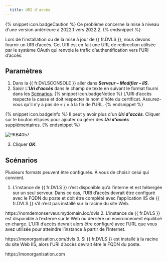 ```yaml
---
  title: URI d'accès
---
```

{% snippet icon.badgeCaution %} 
Ce problème concerne la mise à niveau d'une version antérieure à 2022.1 vers 2022.2. 
{% endsnippet %}

Lors de l’installation ou de la mise à jour de {{ fr.DVLS }}, nous devons fournir un URI d’accès. Cet URI est en fait une URL de redirection utilisée par le système OAuth qui renvoie le trafic d’authentification vers l’URI d’accès. 
## Paramètres 
1. Dans la {{ fr.DVLSCONSOLE }} aller dans ***Serveur – Modifier – IIS***. 
1. Saisir L'***Uri d'accès*** dans le champ de texte en suivant le format fourni dans les <a href="#scenarios">Scénarios</a>. 
{% snippet icon.badgeNotice %} 
L’URI d’accès respecte la casse et doit respecter le nom d’hôte du certificat. Assurez-vous qu’il n’y a pas de « / » à la fin de l’URL. 
{% endsnippet %}
 
{% snippet icon.badgeInfo %} 
Il peut y avoir plus d'un ***Uri d'accès***. Cliquer sur le bouton ellipses pour ajouter ou gérer des ***Uri d'accès*** supplémentaires. 
{% endsnippet %}
 
![!!KB4057](https://webdevolutions.azureedge.net/docs/fr/kb/KB4057.png) 

3. Cliquer ***OK***. 
## Scénarios 
<a name="scenarios"></a>
Plusieurs formats peuvent être configurés. À vous de choisir celui qui convient.  

1. L’instance de {{ fr.DVLS }} n’est disponible qu’à l’interne et est hébergée sur un seul serveur. Dans ce cas, l’URI d’accès devrait être configuré avec le FQDN du poste et doit être complété avec l’application IIS de {{ fr.DVLS }} s’il n’est pas installé sur la racine du site Web.  

https<area>://nomdemonserveur.mydomain.loc/dvls 
2. L’instance de {{ fr.DVLS }} est disponible à l’externe sur le Web ou derrière un environnement équilibré en charge. L’URI d’accès devrait alors être configuré avec l’URL que vous avez utilisée pour atteindre l’instance à partir de l’Internet.  

https<area>://monorganisation.com/dvls 
3. Si {{ fr.DVLS }} est installé à la racine du site Web IIS, alors l’URI d’accès devrait être le FQDN du poste.  

https<area>://monorganisation.com 
